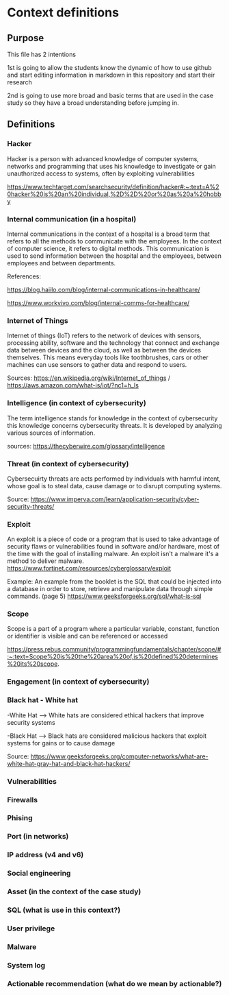 # Context definitions

## Purpose

This file has 2 intentions

1st is going to allow the students know the dynamic of how to use github and start editing information in markdown in this repository and start their research 

2nd is going to use more broad and basic terms that are used in the case study so they have a broad understanding before jumping in. 

  ## Definitions

  ### Hacker
Hacker is a person with advanced knowledge of computer systems, networks and programming that uses his knowledge to investigate or gain unauthorized access to systems, often by exploiting vulnerabilities

https://www.techtarget.com/searchsecurity/definition/hacker#:~:text=A%20hacker%20is%20an%20individual,%2D%2D%20or%20as%20a%20hobby
  ### Internal communication (in a hospital)
Internal communications in the context of a hospital is a broad term that refers to all the methods to communicate with the employees. In the context of computer science, it refers to digital methods. This communication is used to send information between the hospital and the employees, between employees and between departments.  

 

References: 

https://blog.haiilo.com/blog/internal-communications-in-healthcare/ 

https://www.workvivo.com/blog/internal-comms-for-healthcare/ 
 
  ### Internet of Things 
  Internet of things (IoT) refers to the network of devices with sensors, processing ability, software and the technology that connect and exchange data between devices and    the cloud, as well as between the devices themselves. This means everyday tools like toothbrushes, cars or other machines can use sensors to gather data and respond to       users.   

  Sources: https://en.wikipedia.org/wiki/Internet_of_things / https://aws.amazon.com/what-is/iot/?nc1=h_ls 
  
  ### Intelligence (in context of cybersecurity)
  
  The term intelligence stands for knowledge in the context of cybersecurity this knowledge concerns cybersecurity threats.   It is developed by analyzing various sources of information.

  sources: https://thecyberwire.com/glossary/intelligence 


  ### Threat (in context of cybersecurity)
  Cybersecuirty threats are acts performed by individuals with harmful intent, whose goal is to steal data, cause damage or to disrupt computing systems.
  
  Source: https://www.imperva.com/learn/application-security/cyber-security-threats/

  ### Exploit

  An exploit is a piece of code or a program that is used to take advantage of security flaws or vulnerabilities found in software and/or hardware, most of the time with the goal of installing malware. An exploit isn't a malware it's a method to deliver malware.
https://www.fortinet.com/resources/cyberglossary/exploit 

Example: An example from the booklet is the SQL that could be injected into a database in order to store, retrieve and manipulate data through simple commands. (page 5)
https://www.geeksforgeeks.org/sql/what-is-sql

  ### Scope 
Scope is a part of a program where a particular variable, constant, function or identifier is visible and can be referenced or accessed

https://press.rebus.community/programmingfundamentals/chapter/scope/#:~:text=Scope%20is%20the%20area%20of,is%20defined%20determines%20its%20scope.
  ### Engagement (in context of cybersecurity) 

  ### Black hat - White hat 
  -White Hat --> White hats are considered ethical hackers that improve security systems

  -Black Hat --> Black hats are considered malicious hackers that exploit systems for gains or to cause damage

  Source: https://www.geeksforgeeks.org/computer-networks/what-are-white-hat-gray-hat-and-black-hat-hackers/

  ### Vulnerabilities 

  ### Firewalls 

  ### Phising 

  ### Port (in networks)

  ### IP address (v4 and v6)

  ### Social engineering

  ### Asset (in the context of the case study)

  ### SQL  (what is use in this context?)

  ### User privilege 

  ### Malware 

  ### System log 

  ### Actionable recommendation (what do we mean by actionable?) 


  
